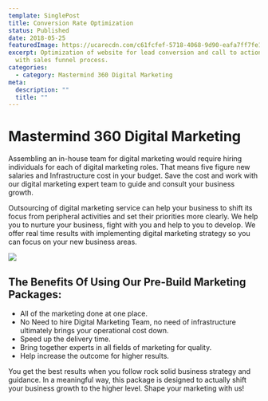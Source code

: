 ```yaml
---
template: SinglePost
title: Conversion Rate Optimization
status: Published
date: 2018-05-25
featuredImage: https://ucarecdn.com/c61fcfef-5718-4068-9d90-eafa7ff7fe1b/
excerpt: Optimization of website for lead conversion and call to action analysis
  with sales funnel process.
categories:
  - category: Mastermind 360 Digital Marketing
meta:
  description: ""
  title: ""
---
```

# Mastermind 360 Digital Marketing

Assembling an in-house team for digital marketing would require hiring individuals for each of digital marketing roles. That means five figure new salaries and Infrastructure cost in your budget. Save the cost and work with our digital marketing expert team to guide and consult your business growth.

Outsourcing of digital marketing service can help your business to shift its focus from peripheral activities and set their priorities more clearly. We help you to nurture your business, fight with you and help to you to develop. We offer real time results with implementing digital marketing strategy so you can focus on your new business areas.

![](https://ucarecdn.com/e7596c79-d323-4f1f-9d71-574a3be6bd6b/)

## The Benefits Of Using Our Pre-Build Marketing Packages:

* All of the marketing done at one place.
* No Need to hire Digital Marketing Team, no need of infrastructure ultimately brings your operational cost down.
* Speed up the delivery time.
* Bring together experts in all fields of marketing for quality.
* Help increase the outcome for higher results.

You get the best results when you follow rock solid business strategy and guidance. In a meaningful way, this package is designed to actually shift your business growth to the higher level. Shape your marketing with us!